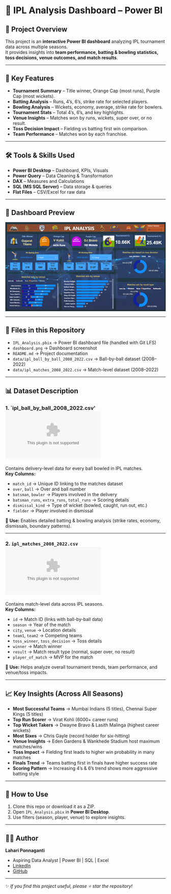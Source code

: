 # 🏏 IPL Analysis Dashboard – Power BI

## 📌 Project Overview  
This project is an **interactive Power BI dashboard** analyzing IPL tournament data across multiple seasons.  
It provides insights into **team performance, batting & bowling statistics, toss decisions, venue outcomes, and match results**.  

---

## 🎯 Key Features  
- **Tournament Summary** – Title winner, Orange Cap (most runs), Purple Cap (most wickets).  
- **Batting Analysis** – Runs, 4’s, 6’s, strike rate for selected players.  
- **Bowling Analysis** – Wickets, economy, average, strike rate for bowlers.  
- **Tournament Stats** – Total 4’s, 6’s, and key highlights.  
- **Venue Insights** – Matches won by runs, wickets, super over, or no result.  
- **Toss Decision Impact** – Fielding vs batting first win comparison.  
- **Team Performance** – Matches won by each franchise.  

---

## 🛠 Tools & Skills Used  
- **Power BI Desktop** – Dashboard, KPIs, Visuals  
- **Power Query** – Data Cleaning & Transformation  
- **DAX** – Measures and Calculations  
- **SQL (MS SQL Server)** – Data storage & queries  
- **Flat Files** – CSV/Excel for raw data  

---

## 📸 Dashboard Preview  
![Dashboard](https://github.com/LahariPonnaganti/IPL-Analysis-Dashboard/blob/main/ipl_dashboard.png)  

---

## 📂 Files in this Repository  
- `IPL_Analysis.pbix` → Power BI dashboard file (handled with Git LFS)  
- `dashboard.png` → Dashboard screenshot  
- `README.md` → Project documentation
- `data/ipl_ball_by_ball_2008_2022.csv` → Ball-by-ball dataset (2008–2022)  
- `data/ipl_matches_2008_2022.csv` → Match-level dataset (2008–2022)

---
## 📊 Dataset Description  

### 1. `ipl_ball_by_ball_2008_2022.csv'![Link to dataset](https://github.com/LahariPonnaganti/IPL-Analysis-Dashboard/blob/main/Data/ipl_ball_by_ball_2008_2022.csv)  
Contains delivery-level data for every ball bowled in IPL matches.  
**Key Columns:**  
- `match_id` → Unique ID linking to the matches dataset  
- `over`, `ball` → Over and ball number  
- `batsman`, `bowler` → Players involved in the delivery  
- `batsman_runs`, `extra_runs`, `total_runs` → Scoring details  
- `dismissal_kind` → Type of wicket (bowled, caught, run out, etc.)  
- `fielder` → Player involved in dismissal  

🔹 **Use:** Enables detailed batting & bowling analysis (strike rates, economy, dismissals, boundary patterns).  

---

### 2. `ipl_matches_2008_2022.csv`![Link to dataset](https://github.com/LahariPonnaganti/IPL-Analysis-Dashboard/blob/main/Data/ipl_matches_2008_2022.csv) 
Contains match-level data across IPL seasons.  
**Key Columns:**  
- `id` → Match ID (links with ball-by-ball data)  
- `season` → Year of the match  
- `city`, `venue` → Location details  
- `team1`, `team2` → Competing teams  
- `toss_winner`, `toss_decision` → Toss details  
- `winner` → Match winner  
- `result` → Match result type (normal, super over, no result)  
- `player_of_match` → MVP for the match  

🔹 **Use:** Helps analyze overall tournament trends, team performance, and venue/toss impacts.  

---
## 📈 Key Insights (Across All Seasons)  
- **Most Successful Teams** → Mumbai Indians (5 titles), Chennai Super Kings (5 titles)  
- **Top Run Scorer** → Virat Kohli (6000+ career runs)  
- **Top Wicket Takers** → Dwayne Bravo & Lasith Malinga (highest career wickets)  
- **Most Sixes** → Chris Gayle (record holder for six-hitting)  
- **Venue Insights** → Eden Gardens & Wankhede Stadium host maximum matches/wins  
- **Toss Impact** → Fielding first leads to higher win probability in many matches  
- **Finals Trend** → Teams batting first in finals have higher success rate  
- **Scoring Pattern** → Increasing 4’s & 6’s trend shows more aggressive batting style  


---

## 🚀 How to Use  
1. Clone this repo or download it as a ZIP.  
2. Open `IPL_Analysis.pbix` in **Power BI Desktop**.  
3. Use filters (season, player, venue) to explore insights.  

---

## 👩‍💻 Author  
**Lahari Ponnaganti**  
- Aspiring Data Analyst | Power BI | SQL | Excel  
- [LinkedIn](https://www.linkedin.com/in/lahariponnaganti)  
- [GitHub](https://github.com/LahariPonnaganti)  

---

✨ *If you find this project useful, please ⭐ star the repository!*  
